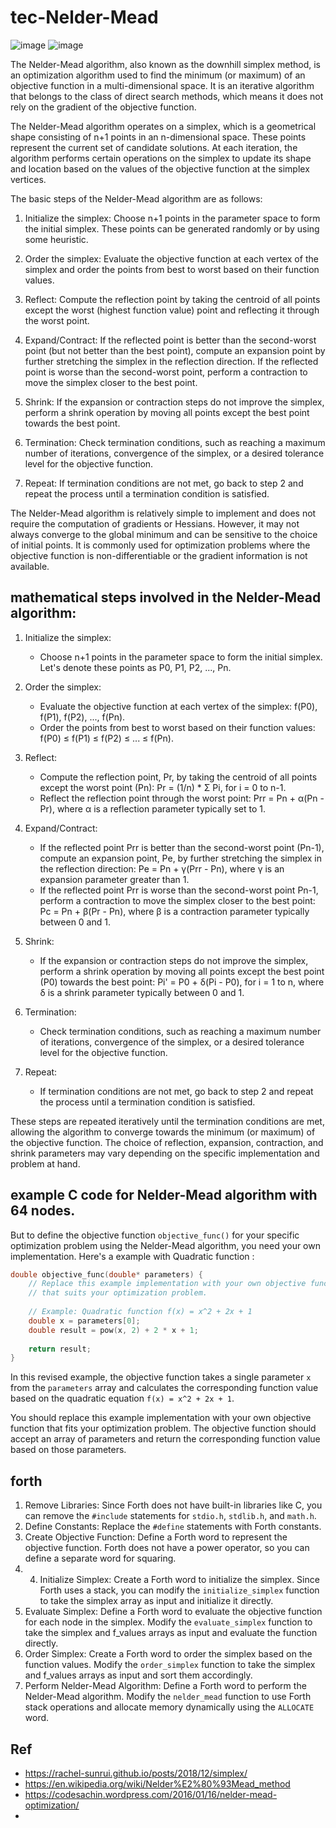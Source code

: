 # tec-Nelder-Mead

![image](https://github.com/SteveJustin1963/tec-Nelder-Mead/assets/58069246/20480318-f9f3-4f49-8b70-462d67426d20)
![image](https://github.com/SteveJustin1963/tec-Nelder-Mead/assets/58069246/841b767c-215b-401f-aa47-f230f14f65d9)


The Nelder-Mead algorithm, also known as the downhill simplex method, is an optimization algorithm used to find the minimum (or maximum) of an objective function in a multi-dimensional space. It is an iterative algorithm that belongs to the class of direct search methods, which means it does not rely on the gradient of the objective function.

The Nelder-Mead algorithm operates on a simplex, which is a geometrical shape consisting of n+1 points in an n-dimensional space. These points represent the current set of candidate solutions. At each iteration, the algorithm performs certain operations on the simplex to update its shape and location based on the values of the objective function at the simplex vertices.

The basic steps of the Nelder-Mead algorithm are as follows:

1. Initialize the simplex: Choose n+1 points in the parameter space to form the initial simplex. These points can be generated randomly or by using some heuristic.

2. Order the simplex: Evaluate the objective function at each vertex of the simplex and order the points from best to worst based on their function values.

3. Reflect: Compute the reflection point by taking the centroid of all points except the worst (highest function value) point and reflecting it through the worst point.

4. Expand/Contract: If the reflected point is better than the second-worst point (but not better than the best point), compute an expansion point by further stretching the simplex in the reflection direction. If the reflected point is worse than the second-worst point, perform a contraction to move the simplex closer to the best point.

5. Shrink: If the expansion or contraction steps do not improve the simplex, perform a shrink operation by moving all points except the best point towards the best point.

6. Termination: Check termination conditions, such as reaching a maximum number of iterations, convergence of the simplex, or a desired tolerance level for the objective function.

7. Repeat: If termination conditions are not met, go back to step 2 and repeat the process until a termination condition is satisfied.

The Nelder-Mead algorithm is relatively simple to implement and does not require the computation of gradients or Hessians. However, it may not always converge to the global minimum and can be sensitive to the choice of initial points. It is commonly used for optimization problems where the objective function is non-differentiable or the gradient information is not available.

## mathematical steps involved in the Nelder-Mead algorithm:

1. Initialize the simplex:
   - Choose n+1 points in the parameter space to form the initial simplex. Let's denote these points as P0, P1, P2, ..., Pn.

2. Order the simplex:
   - Evaluate the objective function at each vertex of the simplex: f(P0), f(P1), f(P2), ..., f(Pn).
   - Order the points from best to worst based on their function values: f(P0) ≤ f(P1) ≤ f(P2) ≤ ... ≤ f(Pn).

3. Reflect:
   - Compute the reflection point, Pr, by taking the centroid of all points except the worst point (Pn):
     Pr = (1/n) * Σ Pi, for i = 0 to n-1.
   - Reflect the reflection point through the worst point:
     Prr = Pn + α(Pn - Pr), where α is a reflection parameter typically set to 1.

4. Expand/Contract:
   - If the reflected point Prr is better than the second-worst point (Pn-1), compute an expansion point, Pe, by further stretching the simplex in the reflection direction:
     Pe = Pn + γ(Prr - Pn), where γ is an expansion parameter greater than 1.
   - If the reflected point Prr is worse than the second-worst point Pn-1, perform a contraction to move the simplex closer to the best point:
     Pc = Pn + β(Pr - Pn), where β is a contraction parameter typically between 0 and 1.

5. Shrink:
   - If the expansion or contraction steps do not improve the simplex, perform a shrink operation by moving all points except the best point (P0) towards the best point:
     Pi' = P0 + δ(Pi - P0), for i = 1 to n, where δ is a shrink parameter typically between 0 and 1.

6. Termination:
   - Check termination conditions, such as reaching a maximum number of iterations, convergence of the simplex, or a desired tolerance level for the objective function.

7. Repeat:
   - If termination conditions are not met, go back to step 2 and repeat the process until a termination condition is satisfied.

These steps are repeated iteratively until the termination conditions are met, allowing the algorithm to converge towards the minimum (or maximum) of the objective function. The choice of reflection, expansion, contraction, and shrink parameters may vary depending on the specific implementation and problem at hand.

## example C code for Nelder-Mead algorithm with 64 nodes. 
But to define the objective function `objective_func()` for your specific optimization problem using the Nelder-Mead algorithm, you need your own implementation. Here's a example with Quadratic function :

```c
double objective_func(double* parameters) {
    // Replace this example implementation with your own objective function
    // that suits your optimization problem.
    
    // Example: Quadratic function f(x) = x^2 + 2x + 1
    double x = parameters[0];
    double result = pow(x, 2) + 2 * x + 1;
    
    return result;
}
```

In this revised example, the objective function takes a single parameter `x` from the `parameters` array and calculates the corresponding function value based on the quadratic equation `f(x) = x^2 + 2x + 1`. 

You should replace this example implementation with your own objective function that fits your optimization problem. The objective function should accept an array of parameters and return the corresponding function value based on those parameters.

## forth

1. Remove Libraries: Since Forth does not have built-in libraries like C, you can remove the `#include` statements for `stdio.h`, `stdlib.h`, and `math.h`. 
2. Define Constants: Replace the `#define` statements with Forth constants.  
3. Create Objective Function: Define a Forth word to represent the objective function. Forth does not have a power operator, so you can define a separate word for squaring.
4. 4. Initialize Simplex: Create a Forth word to initialize the simplex. Since Forth uses a stack, you can modify the `initialize_simplex` function to take the simplex array as input and initialize it directly. 
5. Evaluate Simplex: Define a Forth word to evaluate the objective function for each node in the simplex. Modify the `evaluate_simplex` function to take the simplex and f_values arrays as input and evaluate the function directly. 
6. Order Simplex: Create a Forth word to order the simplex based on the function values. Modify the `order_simplex` function to take the simplex and f_values arrays as input and sort them accordingly.  
7. Perform Nelder-Mead Algorithm: Define a Forth word to perform the Nelder-Mead algorithm. Modify the `nelder_mead` function to use Forth stack operations and allocate memory dynamically using the `ALLOCATE` word.

## Ref 
- https://rachel-sunrui.github.io/posts/2018/12/simplex/
- https://en.wikipedia.org/wiki/Nelder%E2%80%93Mead_method
- https://codesachin.wordpress.com/2016/01/16/nelder-mead-optimization/
- 
